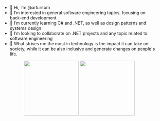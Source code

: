 - 👋 Hi, I’m @artursbm
- 👀 I’m interested in general software engineering topics, focusing on back-end development
- 🌱 I’m currently learning C# and .NET, as well as design patterns and systems design
- 💞️ I’m looking to collaborate on .NET projects and any topic related to software engineering
- 🧠 What strives me the most in technology is the impact it can take on society, while it can be also inclusive and generate changes on people's life.

<div align="center">
  <a href="https://github.com/artursbm">
  <img height="180em" src="https://github-readme-stats.vercel.app/api?username=artursbm&show_icons=true&theme=dracula&include_all_commits=true&count_private=true" />
  <img height="180em" src="https://github-readme-stats.vercel.app/api/top-langs/?username=artursbm&layout=compact&langs_count=7&theme=dracula" />
</div>
  
<!---
artursbm/artursbm is a ✨ special ✨ repository because its `README.md` (this file) appears on your GitHub profile.
You can click the Preview link to take a look at your changes.
--->

